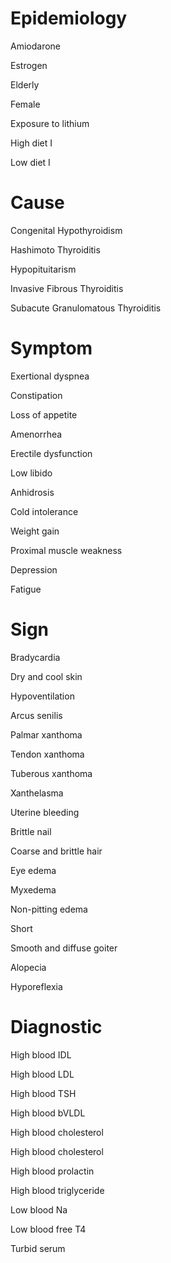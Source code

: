 # Epidemiology

Amiodarone

Estrogen

Elderly

Female

Exposure to lithium

High diet I

Low diet I

# Cause

Congenital Hypothyroidism

Hashimoto Thyroiditis

Hypopituitarism

Invasive Fibrous Thyroiditis

Subacute Granulomatous Thyroiditis

# Symptom

Exertional dyspnea

Constipation

Loss of appetite

Amenorrhea

Erectile dysfunction

Low libido

Anhidrosis

Cold intolerance

Weight gain

Proximal muscle weakness

Depression

Fatigue

# Sign

Bradycardia

Dry and cool skin

Hypoventilation

Arcus senilis

Palmar xanthoma

Tendon xanthoma

Tuberous xanthoma

Xanthelasma

Uterine bleeding

Brittle nail

Coarse and brittle hair

Eye edema

Myxedema

Non-pitting edema

Short

Smooth and diffuse goiter

Alopecia

Hyporeflexia

# Diagnostic

High blood IDL

High blood LDL

High blood TSH

High blood bVLDL

High blood cholesterol

High blood cholesterol

High blood prolactin

High blood triglyceride

Low blood Na

Low blood free T4

Turbid serum
